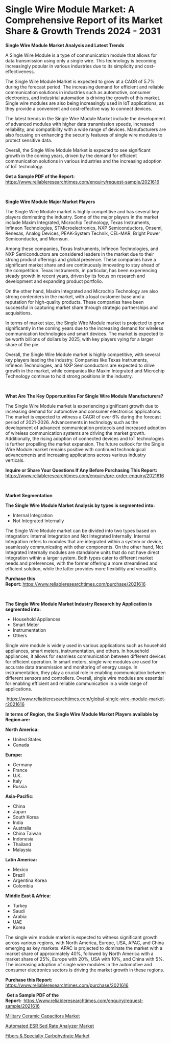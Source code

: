 <p><h1>Single Wire Module Market: A Comprehensive Report of its Market Share & Growth Trends 2024 - 2031</h1></p><p><strong>Single Wire Module Market Analysis and Latest Trends</strong></p>
<p><p>A Single Wire Module is a type of communication module that allows for data transmission using only a single wire. This technology is becoming increasingly popular in various industries due to its simplicity and cost-effectiveness.</p><p>The Single Wire Module Market is expected to grow at a CAGR of 5.7% during the forecast period. The increasing demand for efficient and reliable communication solutions in industries such as automotive, consumer electronics, and industrial automation is driving the growth of this market. Single wire modules are also being increasingly used in IoT applications, as they provide a convenient and cost-effective way to connect devices.</p><p>The latest trends in the Single Wire Module Market include the development of advanced modules with higher data transmission speeds, increased reliability, and compatibility with a wide range of devices. Manufacturers are also focusing on enhancing the security features of single wire modules to protect sensitive data.</p><p>Overall, the Single Wire Module Market is expected to see significant growth in the coming years, driven by the demand for efficient communication solutions in various industries and the increasing adoption of IoT technology.</p></p>
<p><strong>Get a Sample PDF of the Report:&nbsp;</strong> <a href="https://www.reliableresearchtimes.com/enquiry/request-sample/2021616">https://www.reliableresearchtimes.com/enquiry/request-sample/2021616</a></p>
<p>&nbsp;</p>
<p><strong>Single Wire Module Major Market Players</strong></p>
<p><p>The Single Wire Module market is highly competitive and has several key players dominating the industry. Some of the major players in the market include Maxim Integrated, Microchip Technology, Texas Instruments, Infineon Technologies, STMicroelectronics, NXP Semiconductors, Onsemi, Renesas, Analog Devices, PEAK-System Technik, CEL-MAR, Bright Power Semiconductor, and Mornsun.</p><p>Among these companies, Texas Instruments, Infineon Technologies, and NXP Semiconductors are considered leaders in the market due to their strong product offerings and global presence. These companies have a significant market share and are continuously innovating to stay ahead of the competition. Texas Instruments, in particular, has been experiencing steady growth in recent years, driven by its focus on research and development and expanding product portfolio.</p><p>On the other hand, Maxim Integrated and Microchip Technology are also strong contenders in the market, with a loyal customer base and a reputation for high-quality products. These companies have been successful in capturing market share through strategic partnerships and acquisitions.</p><p>In terms of market size, the Single Wire Module market is projected to grow significantly in the coming years due to the increasing demand for wireless communication technologies and smart devices. The market is expected to be worth billions of dollars by 2025, with key players vying for a larger share of the pie.</p><p>Overall, the Single Wire Module market is highly competitive, with several key players leading the industry. Companies like Texas Instruments, Infineon Technologies, and NXP Semiconductors are expected to drive growth in the market, while companies like Maxim Integrated and Microchip Technology continue to hold strong positions in the industry.</p></p>
<p>&nbsp;</p>
<p><strong>What Are The Key Opportunities For Single Wire Module Manufacturers?</strong></p>
<p><p>The Single Wire Module market is experiencing significant growth due to increasing demand for automotive and consumer electronics applications. The market is expected to witness a CAGR of over 6% during the forecast period of 2021-2026. Advancements in technology such as the development of advanced communication protocols and increased adoption of wireless communication systems are driving the market growth. Additionally, the rising adoption of connected devices and IoT technologies is further propelling the market expansion. The future outlook for the Single Wire Module market remains positive with continued technological advancements and increasing applications across various industry verticals.</p></p>
<p><strong>Inquire or Share Your Questions If Any Before Purchasing This Report:</strong> <a href="https://www.reliableresearchtimes.com/enquiry/pre-order-enquiry/2021616">https://www.reliableresearchtimes.com/enquiry/pre-order-enquiry/2021616</a></p>
<p>&nbsp;</p>
<p><strong>Market Segmentation</strong></p>
<p><strong>The Single Wire Module Market Analysis by types is segmented into:</strong></p>
<p><ul><li>Internal Integration</li><li>Not Integrated Internally</li></ul></p>
<p><p>The Single Wire Module market can be divided into two types based on integration: Internal Integration and Not Integrated Internally. Internal Integration refers to modules that are integrated within a system or device, seamlessly communicating with other components. On the other hand, Not Integrated Internally modules are standalone units that do not have direct integration within a larger system. Both types cater to different market needs and preferences, with the former offering a more streamlined and efficient solution, while the latter provides more flexibility and versatility.</p></p>
<p><strong>Purchase this Report:&nbsp;</strong><a href="https://www.reliableresearchtimes.com/purchase/2021616">https://www.reliableresearchtimes.com/purchase/2021616</a></p>
<p>&nbsp;</p>
<p><strong>The Single Wire Module Market Industry Research by Application is segmented into:</strong></p>
<p><ul><li>Household Appliances</li><li>Smart Meter</li><li>Instrumentation</li><li>Others</li></ul></p>
<p><p>Single wire module is widely used in various applications such as household appliances, smart meters, instrumentation, and others. In household appliances, it allows for seamless communication between different devices for efficient operation. In smart meters, single wire modules are used for accurate data transmission and monitoring of energy usage. In instrumentation, they play a crucial role in enabling communication between different sensors and controllers. Overall, single wire modules are essential for enabling efficient and reliable communication in a wide range of applications.</p></p>
<p><a href="https://www.reliableresearchtimes.com/global-single-wire-module-market-r2021616">&nbsp;https://www.reliableresearchtimes.com/global-single-wire-module-market-r2021616</a></p>
<p><strong>In terms of Region, the Single Wire Module Market Players available by Region are:</strong></p>
<p>
    <p> <strong> North America: </strong>
        <ul>
            <li>United States</li>
            <li>Canada</li>
        </ul>
        </p> 
    <p> <strong> Europe: </strong>
        <ul>
            <li>Germany</li>
            <li>France</li>
            <li>U.K.</li>
            <li>Italy</li>
            <li>Russia</li>
        </ul>
        </p> 
    <p> <strong> Asia-Pacific: </strong>
        <ul>
            <li>China</li>
            <li>Japan</li>
            <li>South Korea</li>
            <li>India</li>
            <li>Australia</li>
            <li>China Taiwan</li>
            <li>Indonesia</li>
            <li>Thailand</li>
            <li>Malaysia</li>
        </ul>
        </p> 
    <p> <strong> Latin America: </strong>
        <ul>
            <li>Mexico</li>
            <li>Brazil</li>
            <li>Argentina Korea</li>
            <li>Colombia</li>
        </ul>
        </p> 
    <p> <strong> Middle East & Africa: </strong>
        <ul>
            <li>Turkey</li>
            <li>Saudi</li>
            <li>Arabia</li>
            <li>UAE</li>
            <li>Korea</li>
        </ul>
    </p>
    </p>
<p><p>The single wire module market is expected to witness significant growth across various regions, with North America, Europe, USA, APAC, and China emerging as key markets. APAC is projected to dominate the market with a market share of approximately 40%, followed by North America with a market share of 25%, Europe with 20%, USA with 10%, and China with 5%. The increasing adoption of single wire modules in the automotive and consumer electronics sectors is driving the market growth in these regions.</p></p>
<p><strong>Purchase this Report: </strong><a href="https://www.reliableresearchtimes.com/purchase/2021616">https://www.reliableresearchtimes.com/purchase/2021616</a></p>
<p>&nbsp;<strong>Get a Sample PDF of the Report:&nbsp;&nbsp;</strong><a href="https://www.reliableresearchtimes.com/enquiry/request-sample/2021616">https://www.reliableresearchtimes.com/enquiry/request-sample/2021616</a></p>
<p><strong></strong></p>
<p><p><a href="https://medium.com/@hsjri2637/analyzing-military-ceramic-capacitors-market-dynamics-and-growth-drivers-and-forecasted-for-period-cb3369bddfcc">Military Ceramic Capacitors Market</a></p><p><a href="https://medium.com/@florianwolf42/global-automated-esr-sed-rate-analyzer-market-exploring-market-share-market-trends-and-future-78dad74d6e27">Automated ESR Sed Rate Analyzer Market</a></p><p><a href="https://github.com/MaraKoelpin2023/Market-Research-Report-List-2/blob/main/fibers-specialty-carbohydrate-market.md">Fibers & Specialty Carbohydrate Market</a></p></p>